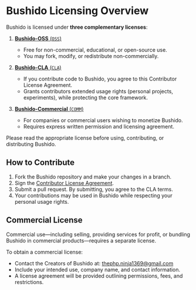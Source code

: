 # Bushido Licensing Overview

Bushido is licensed under **three complementary licenses**:

1. [**Bushido-OSS** (`OSS`)](./OSS.md)

   - Free for non-commercial, educational, or open-source use.
   - You may fork, modify, or redistribute non-commercially.

2. [**Bushido-CLA** (`CLA`)](./CLA.md)

   - If you contribute code to Bushido, you agree to this Contributor License Agreement.
   - Grants contributors extended usage rights (personal projects, experiments), while protecting the core framework.

3. [**Bushido-Commercial** (`COMM`)](./COMM.md)
   - For companies or commercial users wishing to monetize Bushido.
   - Requires express written permission and licensing agreement.

Please read the appropriate license before using, contributing, or distributing Bushido.

## How to Contribute

1. Fork the Bushido repository and make your changes in a branch.
2. Sign the [Contributor License Agreement](./CLA.md).
3. Submit a pull request. By submitting, you agree to the CLA terms.
4. Your contributions may be used in Bushido while respecting your personal usage rights.

## Commercial License

Commercial use—including selling, providing services for profit, or bundling Bushido in commercial products—requires a separate license.

To obtain a commercial license:

- Contact the Creators of Bushido at: [thephp.ninja1369@gmail.com](mailto:thephp.ninja1369@gmail.com)
- Include your intended use, company name, and contact information.
- A license agreement will be provided outlining permissions, fees, and restrictions.
